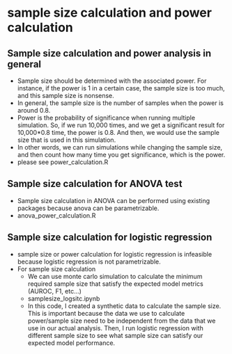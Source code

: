 # sample size calculation and power calculation


## Sample size calculation and power analysis in general
- Sample size should be determined with the associated power. For instance, if the power is 1 in a certain case, the sample size is too much, and this sample size is nonsense.
- In general, the sample size is the number of samples when the power is around 0.8.
- Power is the probability of significance when running multiple simulation. So, if we run 10,000 times, and we get a significant result for 10,000*0.8 time, the power is 0.8. And then, we would use the sample size that is used in this simulation.
- In other words, we can run simulations while changing the sample size, and then count how many time you get significance, which is the power.
- please see power_calculation.R


## Sample size calculation for ANOVA test
- Sample size calculation in ANOVA can be performed using existing packages because anova can be parametrizable.
- anova_power_calculation.R


## Sample size calculation for logistic regression
- sample size or power calculation for logistic regression is infeasible because logistic regression is not parametrizable.
- For sample size calculation
  - We can use monte carlo simulation to calculate the minimum required sample size that satisfy the expected model metrics (AUROC, F1, etc...)
  - samplesize_logsitc.ipynb
  - In this code, I created a synthetic data to calculate the sample size. This is important because the data we use to calculate power/sample size need to be independent from the data that we use in our actual analysis. Then, I run logistic regression with different sample size to see what sample size can satisfy our expected model performance.




